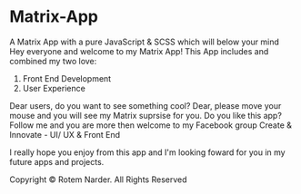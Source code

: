# Matrix-App
A Matrix App with a pure JavaScript &amp; SCSS which will below your mind
Hey everyone and welcome to my Matrix App! This App includes and combined my two love:
1) Front End Development
2) User Experience

Dear users, do you want to see something cool? Dear, please move your mouse and you will see my Matrix suprsise for you.
Do you like this app? Follow me and you are more then welcome to my Facebook group Create & Innovate - UI/ UX & Front End

I really hope you enjoy from this app and I'm looking foward for you in my future apps and projects.

Copyright © Rotem Narder. All Rights Reserved
